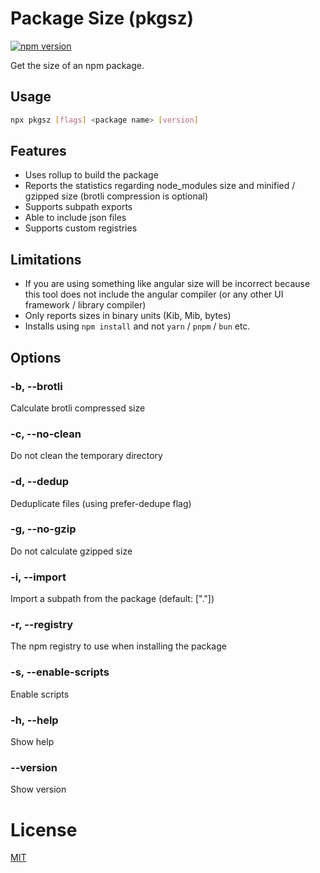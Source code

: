 # Package Size (pkgsz)

[![npm version](https://img.shields.io/npm/v/pkgsz.svg?style=flat-square)](https://www.npmjs.com/package/pkgsz)

Get the size of an npm package.

## Usage

```bash
npx pkgsz [flags] <package name> [version]
```

## Features

- Uses rollup to build the package
- Reports the statistics regarding node_modules size and minified / gzipped size (brotli compression is optional)
- Supports subpath exports
- Able to include json files
- Supports custom registries

## Limitations

- If you are using something like angular size will be incorrect because this tool does not include the angular compiler (or any other UI framework / library compiler)
- Only reports sizes in binary units (Kib, Mib, bytes)
- Installs using `npm install` and not `yarn` / `pnpm` / `bun` etc.

## Options

### -b, --brotli

Calculate brotli compressed size

### -c, --no-clean

Do not clean the temporary directory

### -d, --dedup

Deduplicate files (using prefer-dedupe flag)

### -g, --no-gzip

Do not calculate gzipped size

### -i, --import

Import a subpath from the package (default: ["."])

### -r, --registry

The npm registry to use when installing the package

### -s, --enable-scripts

Enable scripts

### -h, --help

Show help

### --version

Show version

# License

[MIT](https://github.com/kshutkin/package-size/blob/main/LICENSE)